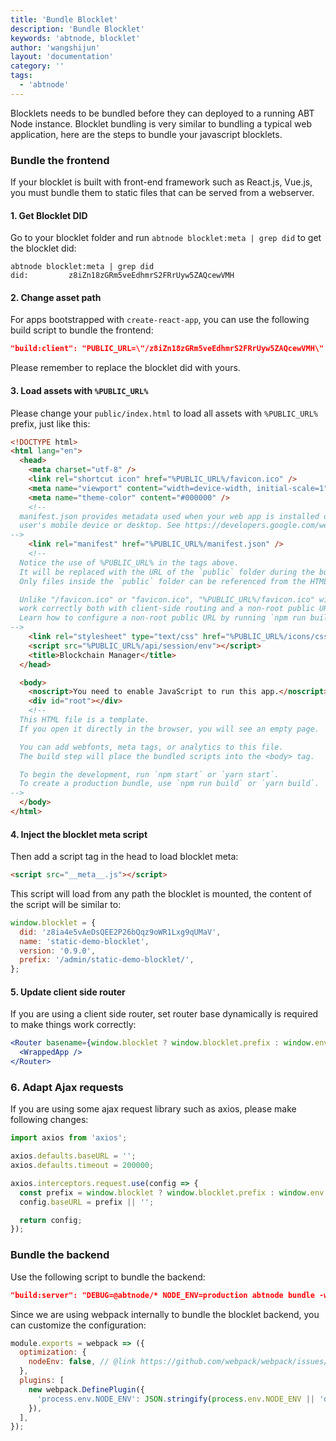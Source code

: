 ```yaml
---
title: 'Bundle Blocklet'
description: 'Bundle Blocklet'
keywords: 'abtnode, blocklet'
author: 'wangshijun'
layout: 'documentation'
category: ''
tags:
  - 'abtnode'
---
```


Blocklets needs to be bundled before they can deployed to a running ABT Node instance. Blocklet bundling is very similar to bundling a typical web application, here are the steps to bundle your javascript blocklets.

### Bundle the frontend

If your blocklet is built with front-end framework such as React.js, Vue.js, you must bundle them to static files that can be served from a webserver.

#### 1. Get Blocklet DID

Go to your blocklet folder and run `abtnode blocklet:meta | grep did` to get the blocklet did:

```shell
abtnode blocklet:meta | grep did
did:         z8iZn18zGRm5veEdhmrS2FRrUyw5ZAQcewVMH
```

#### 2. Change asset path

For apps bootstrapped with `create-react-app`, you can use the following build script to bundle the frontend:

```json
"build:client": "PUBLIC_URL=\"/z8iZn18zGRm5veEdhmrS2FRrUyw5ZAQcewVMH\" react-scripts build",
```

Please remember to replace the blocklet did with yours.

#### 3. Load assets with `%PUBLIC_URL%`

Please change your `public/index.html` to load all assets with `%PUBLIC_URL%` prefix, just like this:

```html
<!DOCTYPE html>
<html lang="en">
  <head>
    <meta charset="utf-8" />
    <link rel="shortcut icon" href="%PUBLIC_URL%/favicon.ico" />
    <meta name="viewport" content="width=device-width, initial-scale=1" />
    <meta name="theme-color" content="#000000" />
    <!--
  manifest.json provides metadata used when your web app is installed on a
  user's mobile device or desktop. See https://developers.google.com/web/fundamentals/web-app-manifest/
-->
    <link rel="manifest" href="%PUBLIC_URL%/manifest.json" />
    <!--
  Notice the use of %PUBLIC_URL% in the tags above.
  It will be replaced with the URL of the `public` folder during the build.
  Only files inside the `public` folder can be referenced from the HTML.

  Unlike "/favicon.ico" or "favicon.ico", "%PUBLIC_URL%/favicon.ico" will
  work correctly both with client-side routing and a non-root public URL.
  Learn how to configure a non-root public URL by running `npm run build`.
-->
    <link rel="stylesheet" type="text/css" href="%PUBLIC_URL%/icons/css/all.css" />
    <script src="%PUBLIC_URL%/api/session/env"></script>
    <title>Blockchain Manager</title>
  </head>

  <body>
    <noscript>You need to enable JavaScript to run this app.</noscript>
    <div id="root"></div>
    <!--
  This HTML file is a template.
  If you open it directly in the browser, you will see an empty page.

  You can add webfonts, meta tags, or analytics to this file.
  The build step will place the bundled scripts into the <body> tag.

  To begin the development, run `npm start` or `yarn start`.
  To create a production bundle, use `npm run build` or `yarn build`.
-->
  </body>
</html>
```

#### 4. Inject the blocklet meta script

Then add a script tag in the head to load blocklet meta:

```html
<script src="__meta__.js"></script>
```

This script will load from any path the blocklet is mounted, the content of the script will be similar to:

```javascript
window.blocklet = {
  did: 'z8ia4e5vAeDsQEE2P26bQqz9oWR1Lxg9qUMaV',
  name: 'static-demo-blocklet',
  version: '0.9.0',
  prefix: '/admin/static-demo-blocklet/',
};
```

#### 5. Update client side router

If you are using a client side router, set router base dynamically is required to make things work correctly:

```jsx
<Router basename={window.blocklet ? window.blocklet.prefix : window.env.apiPrefix}>
  <WrappedApp />
</Router>
```

### 6. Adapt Ajax requests

If you are using some ajax request library such as axios, please make following changes:

```javascript
import axios from 'axios';

axios.defaults.baseURL = '';
axios.defaults.timeout = 200000;

axios.interceptors.request.use(config => {
  const prefix = window.blocklet ? window.blocklet.prefix : window.env.apiPrefix;
  config.baseURL = prefix || '';

  return config;
});
```

### Bundle the backend

Use the following script to bundle the backend:

```json
"build:server": "DEBUG=@abtnode/* NODE_ENV=production abtnode bundle -w api/webpack.blocklet.js",
```

Since we are using webpack internally to bundle the blocklet backend, you can customize the configuration:

```js
module.exports = webpack => ({
  optimization: {
    nodeEnv: false, // @link https://github.com/webpack/webpack/issues/7470#issuecomment-394259698
  },
  plugins: [
    new webpack.DefinePlugin({
      'process.env.NODE_ENV': JSON.stringify(process.env.NODE_ENV || 'development'),
    }),
  ],
});
```
